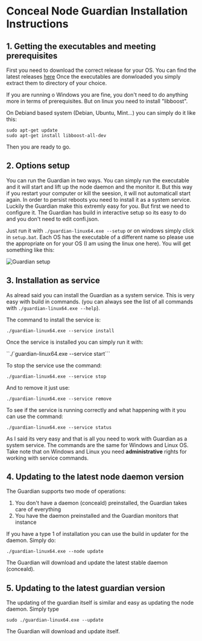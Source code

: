 # Conceal Node Guardian Installation Instructions

## 1. Getting the executables and meeting prerequisites

First you need to download the correct release for your OS. You can find the latest releases [here](https://github.com/ConcealNetwork/conceal-guardian/releases)
Once the executables are donwloaded you simply extract them to directory of your choice.

If you are running o Windows you are fine, you don't need to do anything more in terms of prerequisites. But on linux you need to install "libboost".

On Debiand based system (Debian, Ubuntu, Mint...) you can simply do it like this:

```
sudo apt-get update
sudo apt-get install libboost-all-dev
```

Then you are ready to go.

## 2. Options setup

You can run the Guardian in two ways. You can simply run the executable and it will start and lift up the node daemon and the monitor it. But this way if you restart your computer or kill the seesion, it will not automaticall start again.
In order to persist reboots you need to install it as a system service. Luckily the Guardian make this extremly easy for you. But first we need to configure it. The Guardian has build in interactive setup so its easy to do and you don't need to edit confi.json.

Just run it with ```./guardian-linux64.exe --setup``` or on windows simply click in ```setup.bat```. Each OS has the executable of a different name so please use the appropriate on for your OS (I am using the linux one here).
You will get something like this:

![Guardian setup](https://raw.githubusercontent.com/ConcealNetwork/conceal-guardian/master/setup/guardian_setup.jpg)

## 3. Installation as service

As alread said you can install the Guardian as a system service. This is very easy with build in commands. (you can always see the list of all commands with ```./guardian-linux64.exe --help```).

The command to install the service is:

```./guardian-linux64.exe --service install```

Once the service is installed you can simply run it with:

``./`guardian-linux64.exe --service start```

To stop the service use the command:

```./guardian-linux64.exe --service stop```

And to remove it just use: 

```./guardian-linux64.exe --service remove```

To see if the service is running correctly and what happening with it you can use the command:

```./guardian-linux64.exe --service status```

As I said its very easy and that is all you need to work with Guardian as a system service. The commands are the same for Windows and Linux OS. Take note that on Windows and Linux you need **administrative** rights for working with service commands.

## 4. Updating to the latest node daemon version

The Guardian supports two mode of operations:

1. You don't have a daemon (conceald) preinstalled, the Guardian takes care of everything
2. You have the daemon preinstalled and the Guardian monitors that instance

If you have a type 1 of installation you can use the build in updater for the daemon. Simply do: 

```./guardian-linux64.exe --node update```

The Guardian will download and update the latest stable daemon (conceald).

## 5. Updating to the latest guardian version

The updating of the guardian itself is similar and easy as updating the node daemon. Simply type

```sudo ./guardian-linux64.exe --update```

The Guardian will download and update itself.
